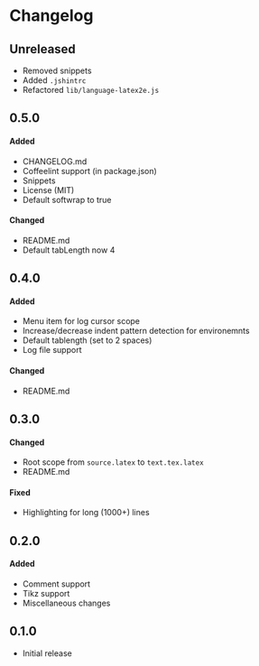 # Changelog

## Unreleased
- Removed snippets
- Added `.jshintrc`
- Refactored `lib/language-latex2e.js`

## 0.5.0
#### Added
- CHANGELOG.md
- Coffeelint support (in package.json)
- Snippets
- License (MIT)
- Default softwrap to true

#### Changed
- README.md
- Default tabLength now 4

## 0.4.0

#### Added
- Menu item for log cursor scope
- Increase/decrease indent pattern detection for environemnts
- Default tablength (set to 2 spaces)
- Log file support

#### Changed
- README.md


## 0.3.0
#### Changed
- Root scope from `source.latex` to `text.tex.latex`
- README.md


#### Fixed
- Highlighting for long (1000+) lines

## 0.2.0
#### Added
- Comment support
- Tikz support
- Miscellaneous changes

## 0.1.0
- Initial release
